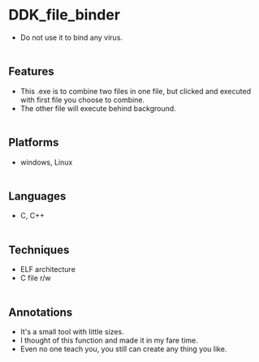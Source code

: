 # DDK_file_binder
* Do not use it to bind any virus.
<br><br/>

## Features
* This .exe is to combine two files in one file, but clicked and executed with first file you choose to combine.
* The other file will execute behind background.
<br><br/>

## Platforms
* windows, Linux 
<br><br/>

## Languages
* C, C++
<br><br/>

## Techniques
  - ELF architecture
  - C file r/w
<br><br/>

## Annotations
* It's a small tool with little sizes.
* I thought of this function and made it in my fare time.
* Even no one teach you, you still can create any thing you like. 
